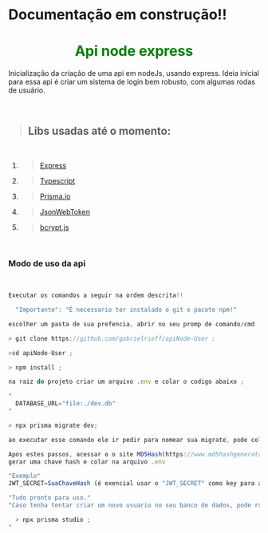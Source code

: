 # Documentação em construção!!

<h1 style="text-align:center; color: green; font-weight: 700"> Api node express </h1>

Inicialização da criação de uma api em nodeJs, usando express. Ideia inicial para essa api é criar um sistema de login bem robusto, com algumas rodas de usuário.

<br>

> ## Libs usadas até o momento:

<br>

1. > [Express](https://expressjs.com/en/starter/installing.html)
2. > [Typescript](https://www.typescriptlang.org/docs/)
3. > [Prisma.io](https://www.prisma.io/docs/getting-started)
4. > [JsonWebToken](https://github.com/auth0/node-jsonwebtoken)
5. > [bcrypt.js](https://github.com/dcodeIO/bcrypt.js)

<br>

### Modo de uso da api

<br>

```typescript
Executar os comandos a seguir na ordem descrita!!

  "Importante": "É necessario ter instalado o git e pacote npm!"

escolher um pasta de sua prefencia, abrir no seu promp de comando/cmd

> git clone https://github.com/gabrielrieff/apiNode-User ;

>cd apiNode-User ;

> npm install ;

na raiz do projeto criar um arquivo .env e colar o codigo abaixo ;

"
  DATABASE_URL="file:./dev.db"
"

> npx prisma migrate dev;

ao executar esse comando ele ir pedir para nomear sua migrate, pode colocar o nome que achar melho.

Apos estes passos, acessar o o site MD5Hash(https://www.md5hashgenerator.com/)
gerar uma chave hash e colar na arquivo .env

"Exemplo"
JWT_SECRET=SuaChaveHash (é exencial usar o "JWT_SECRET" como key para a conecção com o banco de dados)

"Tudo pronto para uso."
"Caso tenha tentar criar um novo usuario no seu banco de dados, pode rxrcutar o seguinte comando no terminal, esse comando ira abrir um gerenciador de banco de dados proprio do prisma.

  > npx prisma studio ;
"

```